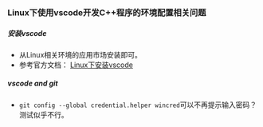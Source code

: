 ### Linux下使用vscode开发C++程序的环境配置相关问题

##### 安装vscode

* 从Linux相关环境的应用市场安装即可。
* 参考官方文档： [Linux下安装vscode](https://code.visualstudio.com/docs/setup/linux "Linux下安装vscode")

##### vscode and git

*  `git config --global credential.helper wincred`可以不再提示输入密码？测试似乎不行。
